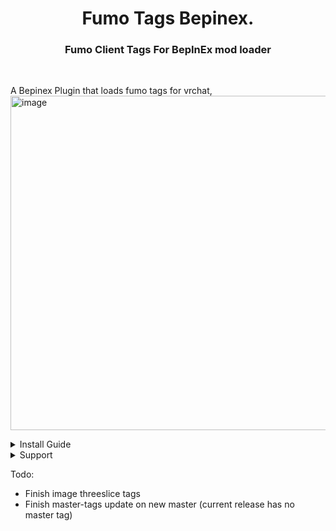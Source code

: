<h1 align="center"> Fumo Tags Bepinex. </h1>
<h3 align="center">Fumo Client Tags For BepInEx mod loader</h3> </br>

A Bepinex Plugin that loads fumo tags for vrchat, </br>
<img width="535" alt="image" src="https://user-images.githubusercontent.com/31026406/160160464-8d63b4c4-f756-4fc2-b9c9-1fcb17be0552.png">

<details>
  <summary>Install Guide</summary>
  
  * Make sure you have Bepinex installed, `THIS IS A BEPIN PLUGIN NOT A MELONLOADER MOD!`
  * Move plugin to `GAMEINSTALL\BepInEx\plugins.` It can be found under releases tab of this github repo. 
  * Launch Game and you will be able to see Fumo Tags on users with tags.
  * To request a tag please get in contact on discord!
  </details>

<details>
  <summary>Support</summary>
  
 * https://discord.gg/hbsWFSFgqd Vrchat Bepinex Mod group
  * https://discord.gg/g7AyvCme3t Fumo Client Discord Server (tags request)
   </details>
   
Todo:</br>
  
  * Finish image threeslice tags
  * Finish master-tags update on new master (current release has no master tag)
